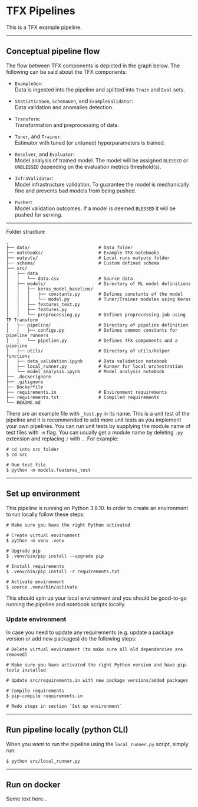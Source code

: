 # TFX Pipelines

This is a TFX example pipeline.

---

## Conceptual pipeline flow

The flow between TFX components is depicted in the graph below. The following can be said about the TFX components:
* `ExampleGen`:  
    Data is ingested into the pipeline and splitted into `Train` and `Eval` sets.

* `StatisticsGen`, `SchemaGen`, and `ExampleValidator`:  
    Data validation and anomalies detection.

* `Transform`:  
    Transformation and preprocessing of data.

* `Tuner`, and `Trainer`:  
    Estimator with tuned (or untuned) hyperparameters is trained.

* `Resolver`, and `Evaluator`:  
    Model analysis of trained model. The model will be assigned `BLESSED` or `UNBLESSED` depending on the evaluation metrics threshold(s).

* `InfraValidator`:  
    Model infrastructure validation. To guarantee the model is mechanically fine and prevents bad models from being pushed.

* `Pusher`:  
    Model validation outcomes. If a model is deemed `BLESSED` it will be pushed for serving.

---

Folder structure
```shell
.
├── data/                          # Data folder
├── notebooks/                     # Example TFX notebooks
├── outputs/                       # Local runs outputs folder
├── schema/                        # Custom defined schema
├── src/
│   ├── data
│   │   └── data.csv               # Source data
│   ├── models/                    # Directory of ML model definitions
│   │   ├── keras_model_baseline/
│   │   │   ├── constants.py       # Defines constants of the model
│   │   │   └── model.py           # Tuner/Trainer modules using Keras
│   │   ├── features_test.py
│   │   ├── features.py
│   │   └── preprocessing.py       # Defines preprocessing job using TF Transform
│   ├── pipeline/                  # Directory of pipeline definition
│   │   ├── configs.py             # Defines common constants for pipeline runners
│   │   └── pipeline.py            # Defines TFX components and a pipeline
│   ├── utils/                     # Directory of utils/helper functions
│   ├── data_validation.ipynb      # Data validation notebook
│   ├── local_runner.py            # Runner for local orchestration
│   └── model_analysis.ipynb       # Model analysis notebook
├── .dockerignore
├── .gitignore
├── Dockerfile
├── requirements.in                # Environment requirements
├── requirements.txt               # Compiled requirements
└── README.md
```

There are an example file with `_test.py` in its name. This is a unit test of the pipeline and it is recommended to add more unit tests as you implement your own pipelines. You can run unit tests by supplying the module name of test files with `-m` flag. You can usually get a module name by deleting `.py` extension and replacing `/` with `.`. For example:

```shell
# cd into src folder
$ cd src

# Run test file
$ python -m models.features_test
```

---

## Set up environment

This pipeline is running on Python 3.8.10. In order to create an environment to run locally follow these steps:

```shell
# Make sure you have the right Python activated

# Create virtual environment
$ python -m venv .venv

# Upgrade pip
$ .venv/bin/pip install --upgrade pip

# Install requirements
$ .venv/bin/pip install -r requirements.txt

# Activate environment
$ source .venv/bin/activate
```

This should spin up your local environment and you should be good-to-go running the pipeline and notebook scripts locally.

### Update environment
In case you need to update any requirements (e.g. update a package version or add new packages) do the following steps:
```shell
# Delete virtual environment (to make sure all old dependencies are removed)

# Make sure you have activated the right Python version and have pip-tools installed

# Update src/requirements.in with new package versions/added packages

# Compile requirements
$ pip-compile requirements.in

# Redo steps in section `Set up environment`
```

---

## Run pipeline locally (python CLI)

When you want to run the pipeline using the `local_runner.py` script, simply run:
```shell
$ python src/local_runner.py
```

---

## Run on docker

Some text here...
